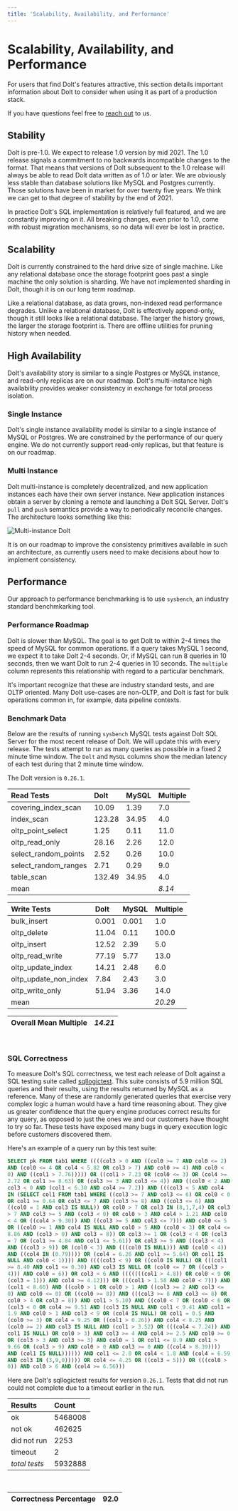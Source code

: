 ```yaml
---
title: 'Scalability, Availability, and Performance'
---
```


# Scalability, Availability, and Performance

For users that find Dolt's features attractive, this section details important information about Dolt to consider when using it as part of a production stack.

If you have questions feel free to [reach out](https://www.dolthub.com/contact) to us.

## Stability

Dolt is pre-1.0. We expect to release 1.0 version by mid 2021. The 1.0 release signals a commitment to no backwards incompatible changes to the format. That means that versions of Dolt subsequent to the 1.0 release will always be able to read Dolt data written as of 1.0 or later. We are obviously less stable than database solutions like MySQL and Postgres currently. Those solutions have been in market for over twenty five years. We think we can get to that degree of stability by the end of 2021.

In practice Dolt's SQL implementation is relatively full featured, and we are constantly improving on it. All breaking changes, even prior to 1.0, come with robust migration mechanisms, so no data will ever be lost in practice.

## Scalability

Dolt is currently constrained to the hard drive size of single machine. Like any relational database once the storage footprint goes past a single machine the only solution is sharding. We have not implemented sharding in Dolt, though it is on our long term roadmap.

Like a relational database, as data grows, non-indexed read performance degrades. Unlike a relational database, Dolt is effectively append-only, though it still looks like a relational database. The larger the history grows, the larger the storage footprint is. There are offline utilities for pruning history when needed.

## High Availability

Dolt's availability story is similar to a single Postgres or MySQL instance, and read-only replicas are on our roadmap. Dolt's multi-instance high availability provides weaker consistency in exchange for total process isolation.

### Single Instance

Dolt's single instance availability model is similar to a single instance of MySQL or Postgres. We are constrained by the performance of our query engine. We do not currently support read-only replicas, but that feature is on our roadmap.

### Multi Instance

Dolt multi-instance is completely decentralized, and new application instances each have their own server instance. New application instances obtain a server by cloning a remote and launching a Dolt SQL Server. Dolt's `pull` and `push` semantics provide a way to periodically reconcile changes. The architecture looks something like this:

![Multi-instance Dolt](../.gitbook/assets/dolt-high-availability-multi-instance.png)

It is on our roadmap to improve the consistency primitives available in such an architecture, as currently users need to make decisions about how to implement consistency.

## Performance

Our approach to performance benchmarking is to use `sysbench`, an industry standard benchmkarking tool.

### Performance Roadmap

Dolt is slower than MySQL. The goal is to get Dolt to within 2-4 times the speed of MySQL for common operations. If a query takes MySQL 1 second, we expect it to take Dolt 2-4 seconds. Or, if MySQL can run 8 queries in 10 seconds, then we want Dolt to run 2-4 queries in 10 seconds. The `multiple` column represents this relationship with regard to a particular benchmark.

It's important recognize that these are industry standard tests, and are OLTP oriented. Many Dolt use-cases are non-OLTP, and Dolt is fast for bulk operations common in, for example, data pipeline contexts.

### Benchmark Data

Below are the results of running `sysbench` MySQL tests against Dolt SQL Server for the most recent release of Dolt. We will update this with every release. The tests attempt to run as many queries as possible in a fixed 2 minute time window. The `Dolt` and `MySQL` columns show the median latency of each test during that 2 minute time window.

The Dolt version is `0.26.1`.

| Read Tests | Dolt | MySQL | Multiple |
| :--- | :--- | :--- | :--- |
| covering\_index\_scan | 10.09 | 1.39 | 7.0 |
| index\_scan | 123.28 | 34.95 | 4.0 |
| oltp\_point\_select | 1.25 | 0.11 | 11.0 |
| oltp\_read\_only | 28.16 | 2.26 | 12.0 |
| select\_random\_points | 2.52 | 0.26 | 10.0 |
| select\_random\_ranges | 2.71 | 0.29 | 9.0 |
| table\_scan | 132.49 | 34.95 | 4.0 |
| mean |  |  | _8.14_ |

| Write Tests | Dolt | MySQL | Multiple |
| :--- | :--- | :--- | :--- |
| bulk\_insert | 0.001 | 0.001 | 1.0 |
| oltp\_delete | 11.04 | 0.11 | 100.0 |
| oltp\_insert | 12.52 | 2.39 | 5.0 |
| oltp\_read\_write | 77.19 | 5.77 | 13.0 |
| oltp\_update\_index | 14.21 | 2.48 | 6.0 |
| oltp\_update\_non\_index | 7.84 | 2.43 | 3.0 |
| oltp\_write\_only | 51.94 | 3.36 | 14.0 |
| mean |  |  | _20.29_ |

| Overall Mean Multiple | _14.21_ |
| :--- | :--- |
<br/>

### SQL Correctness

To measure Dolt's SQL correctness, we test each release of Dolt
against a SQL testing suite called
[sqllogictest](https://github.com/dolthub/sqllogictest). This suite
consists of 5.9 million SQL queries and their results, using the
results returned by MySQL as a reference. Many of these are randomly
generated queries that exercise very complex logic a human would have
a hard time reasoning about. They give us greater confidence that the
query engine produces correct results for any query, as opposed to
just the ones we and our customers have thought to try so far. These
tests have exposed many bugs in query execution logic before customers
discovered them.

Here's an example of a query run by this test suite:

```sql
SELECT pk FROM tab1 WHERE ((((col3 > 0 AND ((col0 >= 7 AND col0 <= 2)
AND (col0 <= 4 OR col4 < 5.82 OR col3 > 7) AND col0 >= 4) AND col0 <
0) AND ((col1 > 7.76))))) OR ((col1 > 7.23 OR (col0 <= 3) OR (col4 >=
2.72 OR col1 >= 8.63) OR (col3 >= 3 AND col3 <= 4)) AND ((col0 < 2 AND
col3 < 0 AND (col1 < 6.30 AND col4 >= 7.2)) AND (((col3 < 5 AND col4
IN (SELECT col1 FROM tab1 WHERE ((col3 >= 7 AND col3 <= 6) OR col0 < 0
OR col1 >= 0.64 OR col3 <= 7 AND (col3 >= 8) AND ((col3 <= 6) AND
((col0 = 1 AND col3 IS NULL)) OR col0 > 7 OR col3 IN (8,1,7,4) OR col3
> 7 AND col3 >= 5 AND (col3 < 0) OR col0 > 3 AND col4 > 1.21 AND col0
< 4 OR ((col4 > 9.30)) AND ((col3 >= 5 AND col3 <= 7))) AND col0 <= 5
OR ((col0 >= 1 AND col4 IS NULL AND col0 > 5 AND (col0 < 3) OR col4 <=
8.86 AND (col3 > 0) AND col3 = 8)) OR col3 >= 1 OR (col3 < 4 OR (col3
= 7 OR (col1 >= 4.84 AND col1 <= 5.61)) OR col3 >= 5 AND ((col3 < 4)
AND ((col3 > 9)) OR (col0 < 3) AND (((col0 IS NULL))) AND (col0 < 4))
AND ((col4 IN (0.79)))) OR (col4 = 6.26 AND col1 >= 5.64) OR col1 IS
NULL AND col0 < 1)))) AND ((((col3 < 9) OR ((col0 IS NULL) OR (((col1
>= 8.40 AND col1 <= 0.30) AND col3 IS NULL OR (col0 <= 7 OR ((col3 >
4))) AND col0 = 6)) OR col3 < 6 AND (((((((col1 > 4.8)) OR col0 < 9 OR
(col3 = 1))) AND col4 >= 4.12))) OR (((col1 > 1.58 AND col0 < 7))) AND
(col1 < 8.60) AND ((col0 > 1 OR col0 > 1 AND ((col3 >= 2 AND col3 <=
0) AND col0 <= 0) OR ((col0 >= 8)) AND (((col3 >= 8 AND col3 <= 8) OR
col0 > 4 OR col3 = 8)) AND col1 > 5.10) AND ((col0 < 7 OR (col0 < 6 OR
(col3 < 0 OR col4 >= 9.51 AND (col3 IS NULL AND col1 < 9.41 AND col1 =
1.9 AND col0 > 1 AND col3 < 9 OR (col4 IS NULL) OR col1 = 0.5 AND
(col0 >= 3) OR col4 = 9.25 OR ((col1 > 0.26)) AND col4 < 8.25 AND
(col0 >= 2) AND col3 IS NULL AND (col1 > 3.52) OR (((col4 < 7.24)) AND
col1 IS NULL) OR col0 > 3) AND col3 >= 4 AND col4 >= 2.5 AND col0 >= 0
OR (col3 > 3 AND col3 >= 3) AND col0 = 1 OR col1 <= 8.9 AND col1 >
9.66 OR (col3 > 9) AND col0 > 0 AND col3 >= 0 AND ((col4 > 8.39))))
AND (col1 IS NULL)))))) AND col1 <= 2.0 OR col4 < 1.8 AND (col4 = 6.59
AND col3 IN (3,9,0))))) OR col4 <= 4.25 OR ((col3 = 5))) OR (((col0 >
0)) AND col0 > 6 AND (col4 >= 6.56)))
```

Here are Dolt's sqllogictest results for version `0.26.1`.  Tests that
did not run could not complete due to a timeout earlier in the run.

| Results | Count |
| :--- | :--- |
| ok | 5468008 |
| not ok | 462625 |
| did not run | 2253 |
| timeout | 2 |
| _total_ _tests_ | 5932888 |
<br/>

| Correctness Percentage | 92.0 |
| :--- | :--- |
<br/>
